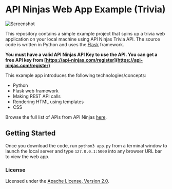 # API Ninjas Web App Example (Trivia)

![Screenshot](https://api-ninjas.com/images/examples/basic_web_app_3.png)

This repository contains a simple example project that spins up a trivia web application on your local machine using API Ninjas Trivia API. The source code is written in Python and uses the [Flask](https://flask.palletsprojects.com) framework.

**You must have a valid API Ninjas API Key to use the API. You can get a free API key from [https://api-ninjas.com/register](https://api-ninjas.com/register)**

This example app introduces the following technologies/concepts:
- Python
- Flask web framework
- Making REST API calls
- Rendering HTML using templates
- CSS

Browse the full list of APIs from API Ninjas [here](https://api-ninjas.com/api).

## Getting Started

Once you download the code, run `python3 app.py` from a terminal window to launch the local server and type `127.0.0.1:5000` into any browser URL bar to view the web app.

### License

Licensed under the [Apache License, Version 2.0](http://www.apache.org/licenses/LICENSE-2.0).
